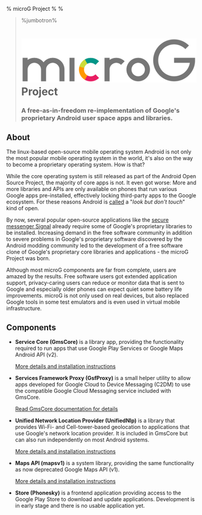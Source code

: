 % microG Project
%
%

> %jumbotron%
> # <img src="/img/microg_full_colored.svg" alt="microG"> Project
> ### A free-as-in-freedom re-implementation of Google's proprietary Android user space apps and libraries.

About
-----
The linux-based open-source mobile operating system Android is not only the most popular mobile operating system in the world, 
it's also on the way to become a proprietary operating system. How is that?

While the core operating system is still released as part of the Android Open Source Project, the majority of core apps is not.
It even got worse: More and more libraries and APIs are only available on phones that run various Google apps pre-installed,
effectively locking third-party apps to the Google ecosystem. For these reasons Android is [called](http://arstechnica.com/gadgets/2013/10/googles-iron-grip-on-android-controlling-open-source-by-any-means-necessary/4/) a "*look but don't touch*" kind of open.

By now, several popular open-source applications like the [secure messenger Signal](https://github.com/WhisperSystems/Signal-Android) already require some of Google's proprietary libraries to be installed. 
Increasing demand in the free software community in addition to severe problems in Google's proprietary software discovered by the Android modding community
led to the development of a free software clone of Google's proprietary core libraries and applications - the microG Project was born.

Although most microG components are far from complete, users are amazed by the results. Free software users got extended application support,
privacy-caring users can reduce or monitor data that is sent to Google and especially older phones can expect quiet some battery life improvements.
microG is not only used on real devices, but also replaced Google tools in some test emulators and is even used in virtual mobile infrastructure.

Components
----------
- **Service Core (GmsCore)** is a library app, providing the functionality required to run apps that use Google Play Services or Google Maps Android API (v2).
  
  [More details and installation instructions](https://github.com/microg/android_packages_apps_GmsCore/wiki)
- **Services Framework Proxy (GsfProxy)** is a small helper utility to allow apps developed for Google Cloud to Device Messaging (C2DM) to use the compatible Google Cloud Messaging service included with GmsCore.

  [Read GmsCore documentation for details](https://github.com/microg/android_packages_apps_GmsCore/wiki)
- **Unified Network Location Provider (UnifiedNlp)** is a library that provides Wi-Fi- and Cell-tower-based geolocation to applications that use Google's network location provider.
  It is included in GmsCore but can also run independently on most Android systems.
  
  [More details and installation instructions](https://github.com/microg/android_packages_apps_UnifiedNlp/blob/master/README.md)
- **Maps API (mapsv1)** is a system library, providing the same functionality as now deprecated Google Maps API (v1).

  [More details and installation instructions](https://github.com/microg/android_frameworks_mapsv1)
- **Store (Phonesky)** is a frontend application providing access to the Google Play Store to download and update applications. Development is in early stage and there is no usable application yet.
